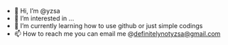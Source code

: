 - 👋 Hi, I’m @yzsa
- 👀 I’m interested in ...
- 🌱 I’m currently learning how to use github or just simple codings
- 📫 How to reach me you can email me @definitelynotyzsa@gmail.com

<!---
yzsa/yzsa is a ✨ special ✨ repository because its `README.md` (this file) appears on your GitHub profile.
You can click the Preview link to take a look at your changes.
--->
